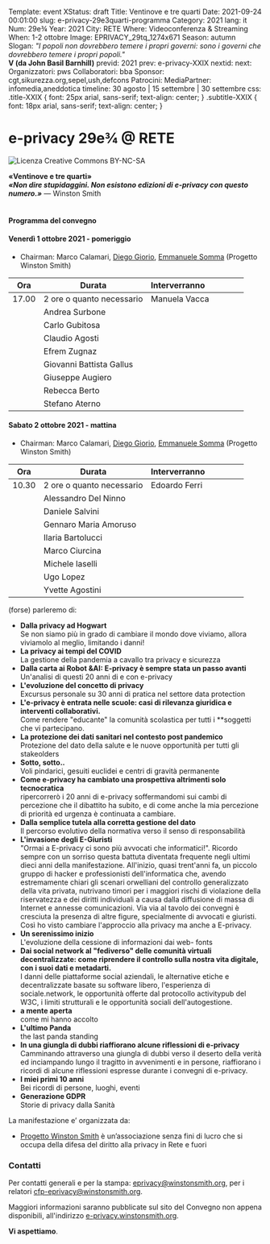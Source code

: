 Template: event
XStatus: draft
Title: Ventinove e tre quarti
Date: 2021-09-24 00:01:00
slug: e-privacy-29e3quarti-programma
Category: 2021
lang: it
Num: 29e¾
Year: 2021
City: RETE
Where: Videoconferenza & Streaming
When: 1-2 ottobre
Image: EPRIVACY_29tq_1274x671
Season: autumn
Slogan: <i>"I popoli non dovrebbero temere i propri governi: sono i governi che dovrebbero temere i propri popoli."</i><br/><b>V (da John Basil Barnhill)</b>
previd: 2021
prev: e-privacy-XXIX
nextid:
next:
Organizzatori: pws
Collaboratori: bba
Sponsor: cgt,sikurezza.org,sepel,ush,defcons
Patrocini:
MediaPartner: infomedia,aneddotica
timeline: 30 agosto | 15 settembre | 30 settembre
css: .title-XXIX { font: 25px arial, sans-serif; text-align: center; }   .subtitle-XXIX { font: 18px arial, sans-serif; text-align: center; }

# e-privacy 29e¾ @ RETE

![Licenza Creative Commons BY-NC-SA](images/editions/EPRIVACY_29tq_title_gold.jpg "e-privacy 29¾")

<div class="title-XXIX"><b>«Ventinove e tre quarti»</b></div>
<div class="subtitle-XXIX"><b><i>«Non dire stupidaggini. Non esistono edizioni di e-privacy con questo numero.»</i></b> — Winston Smith</div>
<br/>

#### Programma del convegno
#### <a name="vem"></a>Venerdì 1 ottobre 2021 - pomeriggio

<!-- iframe width="560" height="315" src="https://www.youtube-nocookie.com/embed/U76hIPUhL4s?controls=0" title="YouTube video player" frameborder="0" allow="accelerometer; autoplay; clipboard-write; encrypted-media; gyroscope; picture-in-picture" allowfullscreen X /iframe -->

* Chairman: <a src="/e-privacy-XXIX-relatori.html#calamari">Marco Calamari</a>, <a href="/e-privacy-XXIX-relatori.html#giorio">Diego Giorio</a>, <a href="/e-privacy-XXIX-relatori.html#somma">Emmanuele Somma</a> (Progetto Winston Smith)

**Ora** | Durata | **Interverranno**&nbsp;&nbsp;&nbsp;&nbsp;&nbsp;&nbsp;&nbsp;&nbsp;&nbsp;&nbsp;&nbsp;&nbsp;&nbsp;&nbsp;&nbsp;&nbsp;
------- | --- | -------
17.00 | 2 ore o quanto necessario | Manuela Vacca
|| Andrea Surbone
|| Carlo Gubitosa
|| Claudio Agosti
|| Efrem Zugnaz
|| Giovanni Battista Gallus
|| Giuseppe Augiero
|| Rebecca Berto
|| Stefano Aterno


#### <a name="sab"></a>Sabato 2 ottobre 2021 - mattina

* Chairman: <a src="/e-privacy-XXIX-relatori.html#calamari">Marco Calamari</a>, <a href="/e-privacy-XXIX-relatori.html#giorio">Diego Giorio</a>, <a href="/e-privacy-XXIX-relatori.html#somma">Emmanuele Somma</a> (Progetto Winston Smith)

**Ora** | Durata | **Interverranno**&nbsp;&nbsp;&nbsp;&nbsp;&nbsp;&nbsp;&nbsp;&nbsp;&nbsp;&nbsp;&nbsp;&nbsp;&nbsp;&nbsp;&nbsp;&nbsp;
------- | --- | -------
10.30 | 2 ore o quanto necessario | Edoardo Ferri
|| Alessandro Del Ninno
|| Daniele Salvini
|| Gennaro Maria Amoruso
|| Ilaria Bartolucci
|| Marco Ciurcina
|| Michele Iaselli
|| Ugo Lopez
|| Yvette Agostini

(forse) parleremo di:

 - **Dalla privacy ad Hogwart**<br/>Se non siamo più in grado di cambiare il mondo dove viviamo, allora viviamolo al meglio, limitando i danni!
 - **La privacy ai tempi del COVID**<br/>La gestione della pandemia a cavallo tra privacy e sicurezza
 - **Dalla carta ai Robot &AI: E-privacy è sempre stata un passo avanti**<br/>Un'analisi di questi 20 anni di e con e-privacy
 - **L'evoluzione del concetto di privacy**<br/>Excursus personale su 30 anni di pratica nel settore data protection
 - **L'e-privacy è entrata nelle scuole: casi di rilevanza giuridica e interventi collaborativi.**<br/>Come rendere "educante" la comunità scolastica per tutti i **soggetti che vi partecipano.
 - **La protezione dei dati sanitari nel contesto post pandemico**<br/>Protezione del dato della salute e le nuove opportunità per tutti gli stakeolders
 - **Sotto, sotto..**<br/>Voli pindarici, gesuiti euclidei e centri di gravità permanente
 - **Come e-privacy ha cambiato una prospettiva altrimenti solo tecnocratica**<br/>ripercorrerò i 20 anni di e-privacy soffermandomi sui cambi di percezione che il dibattito ha subito, e di come anche la mia percezione di priorità ed urgenza è continuata a cambiare.
 - **Dalla semplice tutela alla corretta gestione del dato**<br/>Il percorso evolutivo della normativa verso il senso di responsabilità
 - **L'invasione degli E-Giuristi**<br/>"Ormai a E-privacy ci sono più avvocati che informatici!". Ricordo sempre con un sorriso questa battuta diventata frequente negli ultimi dieci anni della manifestazione. All'inizio, quasi trent'anni fa, un piccolo gruppo di hacker e professionisti dell'informatica che, avendo estremamente chiari gli scenari orwelliani del controllo generalizzato della vita privata, nutrivano timori per i maggiori rischi di violazione della riservatezza e dei diritti individuali a causa dalla diffusione di massa di Internet e annesse comunicazioni. Via via al tavolo dei convegni è cresciuta la presenza di altre figure, specialmente di avvocati e giuristi. Così ho visto cambiare l'approccio alla privacy ma anche a E-privacy.
 - **Un serenissimo inizio**<br/>L'evoluzione della cessione di informazioni dai web- fonts
 - **Dai social network al "fediverso" delle comunità virtuali decentralizzate: come riprendere il controllo sulla nostra vita digitale, con i suoi dati e metadarti.**<br/>I danni delle piattaforme social aziendali, le alternative etiche e decentralizzate basate su software libero, l'esperienza di sociale.network, le opportunità offerte dal protocollo activitypub del W3C, i limiti strutturali e le opportunità sociali dell'autogestione.
 - **a mente aperta**<br/>come mi hanno accolto
 - **L'ultimo Panda**<br/>the last panda standing
 - **In una giungla di dubbi riaffiorano alcune riflessioni di e-privacy**<br/>Camminando attraverso una giungla di dubbi verso il deserto della verità ed inciampando lungo il tragitto in avvenimenti e in persone, riaffiorano i ricordi di alcune riflessioni espresse durante i convegni di e-privacy.
 - **I miei primi 10 anni**<br/>Bei ricordi di persone, luoghi, eventi
 - **Generazione GDPR**<br/>Storie di privacy dalla Sanità



La manifestazione e’ organizzata da:

 - [Progetto Winston Smith](http://pws.winstonsmith.org/) è un’associazione senza fini di lucro che si occupa della difesa del diritto alla privacy in Rete e fuori


### Contatti

Per contatti generali e per la
stampa: [eprivacy@winstonsmith.org](mailto:eprivacy@winstonsmith.org),
per i relatori
[cfp-eprivacy@winstonsmith.org](mailto:cfp-eprivacy@winstonsmith.org).

Maggiori informazioni saranno pubblicate sul sito del Convegno non appena
disponibili, all'indirizzo [e-privacy.winstonsmith.org](http://e-privacy.winstonsmith.org).

**Vi aspettiamo**.
